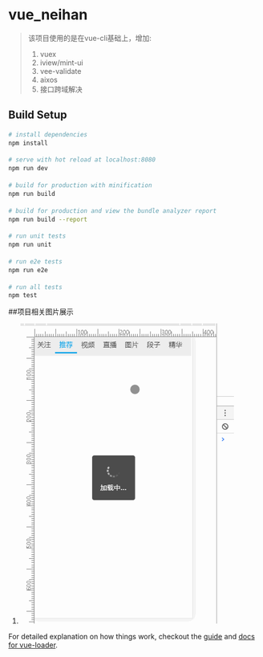 # vue_neihan

> 该项目使用的是在vue-cli基础上，增加:
> 1. vuex
> 2. iview/mint-ui
> 3. vee-validate
> 4. aixos
> 5. 接口跨域解决
## Build Setup

``` bash
# install dependencies
npm install

# serve with hot reload at localhost:8080
npm run dev

# build for production with minification
npm run build

# build for production and view the bundle analyzer report
npm run build --report

# run unit tests
npm run unit

# run e2e tests
npm run e2e

# run all tests
npm test
``` 
##项目相关图片展示
1. ![view](./src/assets/img/view_0714.gif "百度logo") 

For detailed explanation on how things work, checkout the [guide](http://vuejs-templates.github.io/webpack/) and [docs for vue-loader](http://vuejs.github.io/vue-loader).

